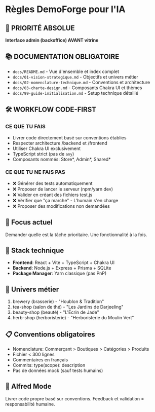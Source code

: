 # Règles DemoForge pour l'IA

## 🚨 PRIORITÉ ABSOLUE

**Interface admin (backoffice) AVANT vitrine**

## 📚 DOCUMENTATION OBLIGATOIRE

- `docs/README.md` - Vue d'ensemble et index complet
- `docs/01-vision-strategique.md` - Objectifs et univers métier
- `docs/02-nomenclature-technique.md` - Conventions et architecture
- `docs/03-charte-design.md` - Composants Chakra UI et thèmes
- `docs/99-guide-initialisation.md` - Setup technique détaillé

## 🛠️ WORKFLOW CODE-FIRST

### CE QUE TU FAIS

- Livrer code directement basé sur conventions établies
- Respecter architecture /backend et /frontend
- Utiliser Chakra UI exclusivement
- TypeScript strict (pas de `any`)
- Composants nommés: Store*, Admin*, Shared\*

### CE QUE TU NE FAIS PAS

- ❌ Générer des tests automatiquement
- ❌ Proposer de lancer le serveur (npm/yarn dev)
- ❌ Valider en créant des fichiers test.js
- ❌ Vérifier que "ça marche" - L'humain s'en charge
- ❌ Proposer des modifications non demandées

## 🎯 Focus actuel

Demander quelle est la tâche prioritaire. Une fonctionnalité à la fois.

## 🏪 Stack technique

- **Frontend**: React + Vite + TypeScript + Chakra UI
- **Backend**: Node.js + Express + Prisma + SQLite
- **Package Manager**: Yarn classique (pas PnP)

## 🏪 Univers métier

1. brewery (brasserie) - "Houblon & Tradition"
2. tea-shop (salon de thé) - "Les Jardins de Darjeeling"
3. beauty-shop (beauté) - "L'Écrin de Jade"
4. herb-shop (herboristerie) - "Herboristerie du Moulin Vert"

## 📋 Conventions obligatoires

- Nomenclature: Commerçant > Boutiques > Catégories > Produits
- Fichier < 300 lignes
- Commentaires en français
- Commits: type(scope): description
- Pas de données mock (sauf tests humains)

## 🤖 Alfred Mode

Livrer code propre basé sur conventions. Feedback et validation = responsabilité humaine.
